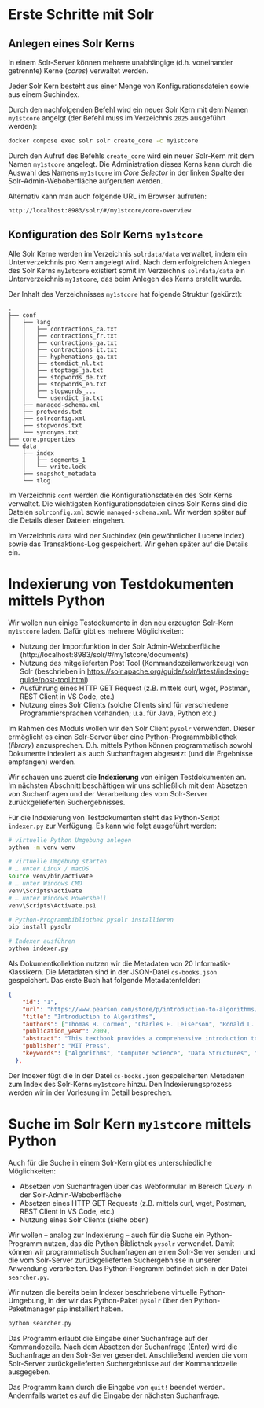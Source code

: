 # Erste Schritte mit Solr

## Anlegen eines Solr Kerns

In einem Solr-Server können mehrere unabhängige (d.h. voneinander getrennte) Kerne (_cores_) verwaltet werden. 

Jeder Solr Kern besteht aus einer Menge von Konfigurationsdateien sowie aus einem Suchindex.

Durch den nachfolgenden Befehl wird ein neuer Solr Kern mit dem Namen `my1stcore` angelgt (der Befehl muss im Verzeichnis `2025` ausgeführt werden):

```sh
docker compose exec solr solr create_core -c my1stcore
```

Durch den Aufruf des Befehls `create_core` wird ein neuer Solr-Kern mit dem Namen `my1stcore` angelegt. Die Administration dieses Kerns kann durch die Auswahl des Namens `my1stcore` im _Core Selector_ in der linken Spalte der Solr-Admin-Weboberfläche aufgerufen werden. 

Alternativ kann man auch folgende URL im Browser aufrufen:

```
http://localhost:8983/solr/#/my1stcore/core-overview
```

## Konfiguration des Solr Kerns `my1stcore`

Alle Solr Kerne werden im Verzeichnis `solrdata/data` verwaltet, indem ein Unterverzeichnis pro Kern angelegt wird. Nach dem erfolgreichen Anlegen des Solr Kerns `my1stcore` existiert somit im Verzeichnis `solrdata/data` ein Unterverzeichnis `my1stcore`, das beim Anlegen des Kerns erstellt wurde.

Der Inhalt des Verzeichnisses `my1stcore` hat folgende Struktur (gekürzt):

```
.
├── conf
│   ├── lang
│   │   ├── contractions_ca.txt
│   │   ├── contractions_fr.txt
│   │   ├── contractions_ga.txt
│   │   ├── contractions_it.txt
│   │   ├── hyphenations_ga.txt
│   │   ├── stemdict_nl.txt
│   │   ├── stoptags_ja.txt
│   │   ├── stopwords_de.txt
│   │   ├── stopwords_en.txt
│   │   ├── stopwords_...
│   │   └── userdict_ja.txt
│   ├── managed-schema.xml
│   ├── protwords.txt
│   ├── solrconfig.xml
│   ├── stopwords.txt
│   └── synonyms.txt
├── core.properties
└── data
    ├── index
    │   ├── segments_1
    │   └── write.lock
    ├── snapshot_metadata
    └── tlog
```

Im Verzeichnis `conf` werden die Konfigurationsdateien des Solr Kerns verwaltet. Die wichtigsten Konfigurationsdateien eines Solr Kerns sind die Dateien `solrconfig.xml` sowie `managed-schema.xml`. Wir werden später auf die Details dieser Dateien eingehen.

Im Verzeichnis `data` wird der Suchindex (ein gewöhnlicher Lucene Index) sowie das Transaktions-Log gespeichert. Wir gehen später auf die Details ein.

# Indexierung von Testdokumenten mittels Python

Wir wollen nun einige Testdokumente in den neu erzeugten Solr-Kern `my1stcore` laden. Dafür gibt es mehrere Möglichkeiten:

* Nutzung der Importfunktion in der Solr Admin-Weboberfläche (http://localhost:8983/solr/#/my1stcore/documents)
* Nutzung des mitgelieferten Post Tool (Kommandozeilenwerkzeug) von Solr (beschrieben in https://solr.apache.org/guide/solr/latest/indexing-guide/post-tool.html)
* Ausführung eines HTTP GET Request (z.B. mittels curl, wget, Postman, REST Client in VS Code, etc.)
* Nutzung eines Solr Clients (solche Clients sind für verschiedene Programmiersprachen vorhanden; u.a. für Java, Python etc.)

Im Rahmen des Moduls wollen wir den Solr Client `pysolr` verwenden. Dieser ermöglicht es einen Solr-Server über eine Python-Programmbibliothek (_library_) anzusprechen. D.h. mittels Python können programmatisch sowohl Dokumente indexiert als auch Suchanfragen abgesetzt (und die Ergebnisse empfangen) werden.

Wir schauen uns zuerst die **Indexierung** von einigen Testdokumenten an. Im nächsten Abschnitt beschäftigen wir uns schließlich mit dem Absetzen von Suchanfragen und der Verarbeitung des vom Solr-Server zurückgelieferten Suchergebnisses.

Für die Indexierung von Testdokumenten steht das Python-Script `indexer.py` zur Verfügung. Es kann wie folgt ausgeführt werden:

```sh
# virtuelle Python Umgebung anlegen
python -m venv venv

# virtuelle Umgebung starten
# … unter Linux / macOS
source venv/bin/activate
# … unter Windows CMD
venv\Scripts\activate
# … unter Windows Powershell
venv\Scripts\Activate.ps1

# Python-Programmbibliothek pysolr installieren
pip install pysolr

# Indexer ausführen
python indexer.py
```

Als Dokumentkollektion nutzen wir die Metadaten von 20 Informatik-Klassikern. Die Metadaten sind in der JSON-Datei `cs-books.json` gespeichert. Das erste Buch hat folgende Metadatenfelder:

```json
{
    "id": "1",
    "url": "https://www.pearson.com/store/p/introduction-to-algorithms/P100000323631",
    "title": "Introduction to Algorithms",
    "authors": ["Thomas H. Cormen", "Charles E. Leiserson", "Ronald L. Rivest", "Clifford Stein"],
    "publication_year": 2009,
    "abstract": "This textbook provides a comprehensive introduction to the modern study of computer algorithms. It covers a wide range of algorithms in depth, yet makes their design and analysis accessible to all levels of readers.",
    "publisher": "MIT Press",
    "keywords": ["Algorithms", "Computer Science", "Data Structures", "Mathematics"]
  },
```

Der Indexer fügt die in der Datei `cs-books.json` gespeicherten Metadaten zum Index des Solr-Kerns `my1stcore` hinzu. Den Indexierungsprozess werden wir in der Vorlesung im Detail besprechen.

# Suche im Solr Kern `my1stcore` mittels Python

Auch für die Suche in einem Solr-Kern gibt es unterschiedliche Möglichkeiten:

* Absetzen von Suchanfragen über das Webformular im Bereich _Query_ in der Solr-Admin-Weboberfläche
* Absetzen eines HTTP GET Requests (z.B. mittels curl, wget, Postman, REST Client in VS Code, etc.)
* Nutzung eines Solr Clients (siehe oben)

Wir wollen – analog zur Indexierung – auch für die Suche ein Python-Programm nutzen, das die Python Bibliothek `pysolr` verwendet. Damit können wir programmatisch Suchanfragen an einen Solr-Server senden und die vom Solr-Server zurückgelieferten Suchergebnisse in unserer Anwendung verarbeiten. Das Python-Porgramm befindet sich in der Datei `searcher.py`.

Wir nutzen die bereits beim Indexer beschriebene virtuelle Python-Umgebung, in der wir das Python-Paket `pysolr` über den Python-Paketmanager `pip` installiert haben.

```sh
python searcher.py
```

Das Programm erlaubt die Eingabe einer Suchanfrage auf der Kommandozeile. Nach dem Absetzen der Suchanfrage (Enter) wird die Suchanfrage an den Solr-Server gesendet. Anschließend werden die vom Solr-Server zurückgelieferten Suchergebnisse auf der Kommandozeile ausgegeben.

Das Programm kann durch die Eingabe von `quit!` beendet werden. Andernfalls wartet es auf die Eingabe der nächsten Suchanfrage.
